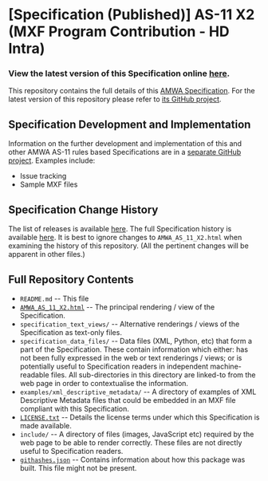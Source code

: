 # **[Specification (Published)]** AS-11 X2 (MXF Program Contribution - HD Intra)

### **View the latest version of this Specification online [here](https://amwa-tv.github.io/AS-11_X2/AMWA_AS_11_X2.html)**.

This repository contains the full details of this [AMWA Specification](https://www.amwa.tv/specifications/). For the latest version of this repository please refer to [its GitHub project](https://github.com/AMWA-TV/AS-11_X2/).

## Specification Development and Implementation

Information on the further development and implementation of this and other AMWA AS-11 rules based Specifications are in a [separate GitHub project](https://github.com/AMWA-TV/AS-11_Overview/). Examples include:

* Issue tracking
* Sample MXF files

## Specification Change History

The list of releases is available [here](https://github.com/AMWA-TV/AS-11_X2/releases). The full Specification history is available [here](https://github.com/AMWA-TV/AS-11_X2/commits). It is best to ignore changes to `AMWA_AS_11_X2.html` when examining the history of this repository. (All the pertinent changes will be apparent in other files.)

## Full Repository Contents

* `README.md` -- This file
* [`AMWA_AS_11_X2.html`](AMWA_AS_11_X2.html) -- The principal rendering / view of the Specification.
* `specification_text_views/` -- Alternative renderings / views of the Specification as text-only files.
* `specification_data_files/` -- Data files (XML, Python, etc) that form a part of the Specification. These contain information which either: has not been fully expressed in the web or text renderings / views; or is potentially useful to Specification readers in independent machine-readable files. All sub-directories in this directory are linked-to from the web page in order to contextualise the information.
* `examples/xml_descriptive_metadata/` -- A directory of examples of XML Descriptive Metadata files that could be embedded in an MXF file compliant with this Specification.
* [`LICENSE.txt`](LICENSE.txt) -- Details the license terms under which this Specification is made available.
* `include/` -- A directory of files (images, JavaScript etc) required by the web page to be able to render correctly. These files are not directly useful to Specification readers.
* [`githashes.json`](githashes.json) -- Contains information about how this package was built. This file might not be present.